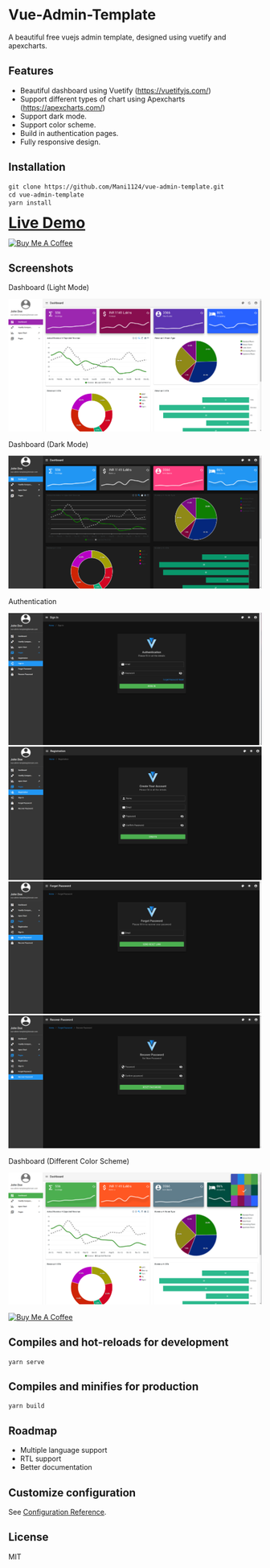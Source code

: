# Vue-Admin-Template
A beautiful free vuejs admin template, designed using vuetify and apexcharts.
## Features
- Beautiful dashboard using Vuetify (https://vuetifyjs.com/)
- Support different types of chart using Apexcharts (https://apexcharts.com/) 
- Support dark mode.
- Support color scheme.
- Build in authentication pages.
- Fully responsive design.
## Installation
```
git clone https://github.com/Mani1124/vue-admin-template.git
cd vue-admin-template
yarn install
```
<a href="https://mani1124.github.io" style="font-size:30px;font-weight:bold" target="_blank">Live Demo</a>

<a href="https://www.buymeacoffee.com/mmoirangthem" target="_blank"><img src="https://cdn.buymeacoffee.com/buttons/default-orange.png" alt="Buy Me A Coffee" height="100" width="500"></a>
## Screenshots
Dashboard (Light Mode)

![Alt text](screenshots/dashboard.png?raw=true "dashboard")

Dashboard (Dark Mode)

![Alt text](screenshots/dashboard-dark.png?raw=true "dashboard")

Authentication

![Alt text](screenshots/signin.png?raw=true "dashboard")
![Alt text](screenshots/registration.png?raw=true "dashboard")
![Alt text](screenshots/forgetpassword.png?raw=true "dashboard")
![Alt text](screenshots/resetpassword.png?raw=true "dashboard")

Dashboard (Different Color Scheme)

![Alt text](screenshots/dashboard-color.png?raw=true "dashboard")

<a href="https://www.buymeacoffee.com/mmoirangthem" target="_blank"><img src="https://cdn.buymeacoffee.com/buttons/default-orange.png" alt="Buy Me A Coffee" height="100" width="500"></a>
## Compiles and hot-reloads for development
```
yarn serve
```

## Compiles and minifies for production
```
yarn build
```
## Roadmap
- Multiple language support
- RTL support
- Better documentation

## Customize configuration
See [Configuration Reference](https://cli.vuejs.org/config/).
## License
MIT